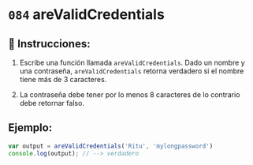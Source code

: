 # `084` areValidCredentials

## 📝 Instrucciones: 

1. Escribe una función llamada `areValidCredentials`. Dado un nombre y una contraseña,  `areValidCredentials` retorna verdadero si el nombre tiene más de 3 caracteres. 

2. La contraseña debe tener por lo menos 8 caracteres de lo contrario debe retornar falso.

## Ejemplo:

```js
var output = areValidCredentials('Ritu', 'mylongpassword')
console.log(output); // --> verdadero
```
